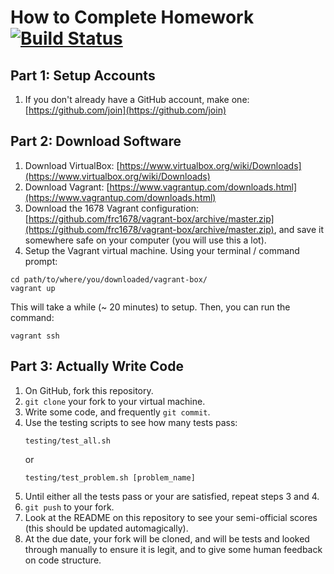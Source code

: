 # How to Complete Homework [![Build Status](https://travis-ci.org/donald-pinckney/homework-test.svg?branch=master)](https://travis-ci.org/donald-pinckney/homework-test)

## Part 1: Setup Accounts
1. If you don't already have a GitHub account, make one: [https://github.com/join](https://github.com/join)

## Part 2: Download Software
1. Download VirtualBox: [https://www.virtualbox.org/wiki/Downloads](https://www.virtualbox.org/wiki/Downloads)
2. Download Vagrant: [https://www.vagrantup.com/downloads.html](https://www.vagrantup.com/downloads.html)
3. Download the 1678 Vagrant configuration: [https://github.com/frc1678/vagrant-box/archive/master.zip](https://github.com/frc1678/vagrant-box/archive/master.zip), and save it somewhere safe on your computer (you will use this a lot).
4. Setup the Vagrant virtual machine. Using your terminal / command prompt:

```
cd path/to/where/you/downloaded/vagrant-box/
vagrant up
```
This will take a while (~ 20 minutes) to setup. Then, you can run the command:

```
vagrant ssh
```

## Part 3: Actually Write Code
1. On GitHub, fork this repository.
2. `git clone` your fork to your virtual machine.
3. Write some code, and frequently `git commit`.
4. Use the testing scripts to see how many tests pass:<br />
	```
	testing/test_all.sh
	```
	or
	```
	testing/test_problem.sh [problem_name]
	```
5. Until either all the tests pass or your are satisfied, repeat steps 3 and 4.
6. `git push` to your fork.
7. Look at the README on this repository to see your semi-official scores (this should be updated automagically).
8. At the due date, your fork will be cloned, and will be tests and looked through manually to ensure it is legit, and to give some human feedback on code structure.
